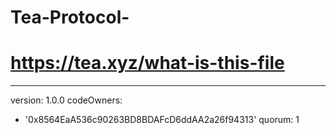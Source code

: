 # Tea-Protocol-
# https://tea.xyz/what-is-this-file
---
version: 1.0.0
codeOwners:
  - '0x8564EaA536c90263BD8BDAFcD6ddAA2a26f94313'
quorum: 1
